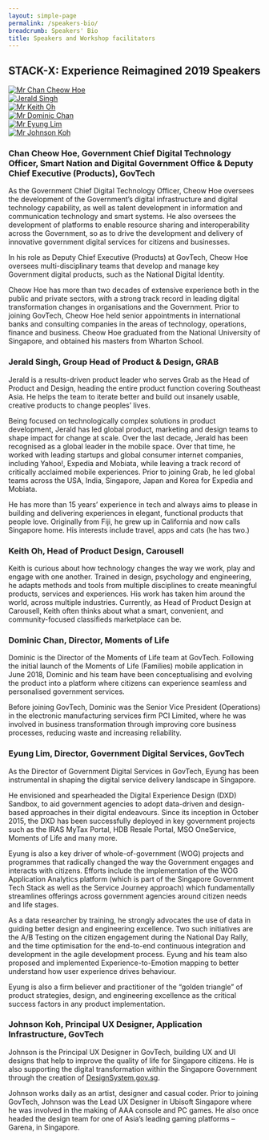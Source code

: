 ```yaml
---
layout: simple-page
permalink: /speakers-bio/
breadcrumb: Speakers' Bio
title: Speakers and Workshop facilitators 
---
```


## **STACK-X: Experience Reimagined 2019 Speakers**

<div class="row">
    <div class="col is-4">
        <a href="#cheow-hoe">
            <img src="/images/Cheow-Hoe.jpg" alt="Mr Chan Cheow Hoe">
        </a>
    </div>
    <div class="col is-4">
        <a href="https://www.google.com">
            <img src="/images/Jerald-Singh.jpg" alt="Jerald Singh">
        </a>
    </div>
    <div class="col is-4">
        <a href="https://www.google.com">
            <img src="/images/Keith-Oh.jpg" alt="Mr Keith Oh">
        </a>
    </div>
</div>
<div class="row">
    <div class="col is-4">
        <a href="https://www.google.com">
            <img src="/images/Dominic-Chan.jpg" alt="Mr Dominic Chan">
        </a>
    </div>
    <div class="col is-4">
        <a href="https://www.google.com">
            <img src="/images/EyungLim.jpg" alt="Mr Eyung Lim">
        </a>
    </div>
    <div class="col is-4">
        <a href="https://www.google.com">
            <img src="/images/Johnson-Koh.jpg" alt="Mr Johnson Koh">
        </a>
    </div>
</div>

### **Chan Cheow Hoe, Government Chief Digital Technology Officer, Smart Nation and Digital Government Office & Deputy Chief Executive (Products), GovTech**
<a id="cheow-hoe"></a>
As the Government Chief Digital Technology Officer, Cheow Hoe oversees the development of the Government’s digital infrastructure and digital technology capability, as well as talent development in information and communication technology and smart systems. He also oversees the development of platforms to enable resource sharing and interoperability across the Government, so as to drive the development and delivery of innovative government digital services for citizens and businesses. 

In his role as Deputy Chief Executive (Products) at GovTech, Cheow Hoe oversees multi-disciplinary teams that develop and manage key Government digital products, such as the National Digital Identity.

Cheow Hoe has more than two decades of extensive experience both in the public and private sectors, with a strong track record in leading digital transformation changes in organisations and the Government. Prior to joining GovTech, Cheow Hoe held senior appointments in international banks and consulting companies in the areas of technology, operations, finance and business. Cheow Hoe graduated from the National University of Singapore, and obtained his masters from Wharton School.


### **Jerald Singh, Group Head of Product & Design, GRAB**
Jerald is a results-driven product leader who serves Grab as the Head of Product and Design, heading the entire product function covering Southeast Asia. He helps the team to iterate better and build out insanely usable, creative products to change peoples’ lives.

Being focused on technologically complex solutions in product development, Jerald has led global product, marketing and design teams to shape impact for change at scale. Over the last decade, Jerald has been recognised as a global leader in the mobile space. Over that time, he worked with leading startups and global consumer internet companies, including Yahoo!, Expedia and Mobiata, while leaving a track record of critically acclaimed mobile experiences. Prior to joining Grab, he led global teams across the USA, India, Singapore, Japan and Korea for Expedia and Mobiata. 

He has more than 15 years’ experience in tech and always aims to please in building and delivering experiences in elegant, functional products that people love. Originally from Fiji, he grew up in California and now calls Singapore home. His interests include travel, apps and cats (he has two.)


### **Keith Oh, Head of Product Design, Carousell**
Keith is curious about how technology changes the way we work, play and engage with one another. Trained in design, psychology and engineering, he adapts methods and tools from multiple disciplines to create meaningful products, services and experiences. His work has taken him around the world, across multiple industries. Currently, as Head of Product Design at Carousell, Keith often thinks about what a smart, convenient, and community-focused classifieds marketplace can be.


### **Dominic Chan, Director, Moments of Life**
Dominic is the Director of the Moments of Life team at GovTech. Following the initial launch of the Moments of Life (Families) mobile application in June 2018, Dominic and his team have been conceptualising and evolving the product into a platform where citizens can experience seamless and personalised government services.

Before joining GovTech, Dominic was the Senior Vice President (Operations) in the electronic manufacturing services firm PCI Limited, where he was involved in business transformation through improving core business processes, reducing waste and increasing reliability.


### **Eyung Lim, Director, Government Digital Services, GovTech**
As the Director of Government Digital Services in GovTech, Eyung has been instrumental in shaping the digital service delivery landscape in Singapore.

He envisioned and spearheaded the Digital Experience Design (DXD) Sandbox, to aid government agencies to adopt data-driven and design-based approaches in their digital endeavours. Since its inception in October 2015, the DXD has been successfully deployed in key government projects such as the IRAS MyTax Portal, HDB Resale Portal, MSO OneService, Moments of Life and many more.

Eyung is also a key driver of whole-of-government (WOG) projects and programmes that radically changed the way the Government engages and interacts with citizens. Efforts include the implementation of the WOG Application Analytics platform (which is part of the Singapore Government Tech Stack as well as the Service Journey approach) which fundamentally streamlines offerings across government agencies around citizen needs and life stages.

As a data researcher by training, he strongly advocates the use of data in guiding better design and engineering excellence. Two such initiatives are the A/B Testing on the citizen engagement during the National Day Rally, and the time optimisation for the end-to-end continuous integration and development in the agile development process. Eyung and his team also proposed and implemented Experience-to-Emotion mapping to better understand how user experience drives behaviour.

Eyung is also a firm believer and practitioner of the “golden triangle” of product strategies, design, and engineering excellence as the critical success factors in any product implementation.


### **Johnson Koh, Principal UX Designer, Application Infrastructure, GovTech**
Johnson is the Principal UX Designer in GovTech, building UX and UI designs that help to improve the quality of life for Singapore citizens. He is also supporting the digital transformation within the Singapore Government through the creation of [DesignSystem.gov.sg](DesignSystem.gov.sg).

Johnson works daily as an artist, designer and casual coder. Prior to joining GovTech, Johnson was the Lead UX Designer in Ubisoft Singapore where he was involved in the making of AAA console and PC games. He also once headed the design team for one of Asia’s leading gaming platforms – Garena, in Singapore.
